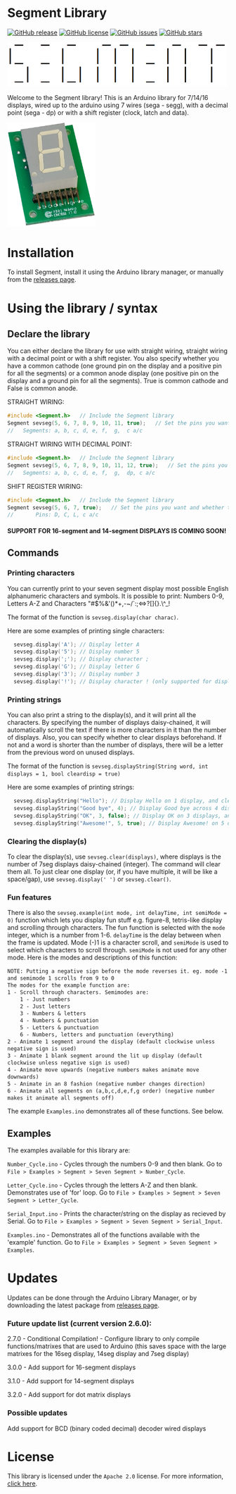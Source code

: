 # Segment Library
[![GitHub release](https://img.shields.io/github/release/BlaT2512/Segment.svg)](https://GitHub.com/BlaT2512/Segment/releases/)
[![GitHub license](https://img.shields.io/github/license/BlaT2512/Segment.svg)](https://github.com/BlaT2512/Segment/blob/master/LICENSE)
[![GitHub issues](https://img.shields.io/github/issues/BlaT2512/Segment.svg)](https://GitHub.com/BlaT2512/Segment/issues/)
[![GitHub stars](https://img.shields.io/github/stars/BlaT2512/Segment.svg?style=social&label=Star&maxAge=2592000)](https://GitHub.com/BlaT2512/Segment/stargazers/)

<img src="extras/Logo.png" alt="Segment Logo" width="500"/>

Welcome to the Segment library! This is an Arduino library for 7/14/16 displays, wired up to the arduino using 7 wires (sega - segg), with a decimal point (sega - dp) or with a shift register (clock, latch and data).

<img src="extras/SevSeg.png" alt="seven segment display" width="200"/>

# Installation
To install Segment, install it using the Arduino library manager, or manually from the [releases page](https://github.com/Blake-Tourneur/Segment/releases).

# Using the library / syntax
## Declare the library
You can either declare the library for use with straight wiring, straight wiring with a decimal point or with a shift register. You also specify whether you have a common cathode (one ground pin on the display and a positive pin for all the segments) or a common anode display (one positive pin on the display and a ground pin for all the segments). True is common cathode and False is common anode.

STRAIGHT WIRING:
```C++
#include <Segment.h>   // Include the Segment library
Segment sevseg(5, 6, 7, 8, 9, 10, 11, true);   // Set the pins you want and whether the display is common anode/cathode
//   Segments: a, b, c, d, e, f,  g,  c a/c
```
STRAIGHT WIRING WITH DECIMAL POINT:
```C++
#include <Segment.h>   // Include the Segment library
Segment sevseg(5, 6, 7, 8, 9, 10, 11, 12, true);   // Set the pins you want and whether the display is common anode/cathode
//   Segments: a, b, c, d, e, f,  g,  dp, c a/c
```
SHIFT REGISTER WIRING:
```C++
#include <Segment.h>   // Include the Segment library
Segment sevseg(5, 6, 7, true);   // Set the pins you want and whether the display is common anode/cathode
//       Pins: D, C, L, c a/c
```

#### SUPPORT FOR 16-segment and 14-segment DISPLAYS IS COMING SOON!

## Commands
### Printing characters
You can currently print to your seven segment display most possible English alphanumeric characters and symbols. It is possible to print: Numbers 0-9, Letters A-Z and Characters "#$%&'()*+,-~/\`:;<=>?[]{}.\\^_!

The format of the function is `sevseg.display(char charac)`.

Here are some examples of printing single characters:
```C++
  sevseg.display('A'); // Display letter A
  sevseg.display('5'); // Display number 5
  sevseg.display(';'); // Display character ;
  sevseg.display('G'); // Display letter G
  sevseg.display('3'); // Display number 3
  sevseg.display('!'); // Display character ! (only supported for display with decimal point)
```
### Printing strings
You can also print a string to the display(s), and it will print all the characters. By specifying the number of displays daisy-chained, it will automatically scroll the text if there is more characters in it than the number of displays. Also, you can specify whether to clear displays beforehand. If not and a word is shorter than the number of displays, there will be a letter from the previous word on unused displays.

The format of the function is `sevseg.displayString(String word, int displays = 1, bool cleardisp = true)`

Here are some examples of printing strings:
```C++
  sevseg.displayString("Hello"); // Display Hello on 1 display, and clear the display beforehand
  sevseg.displayString("Good bye", 4); // Display Good bye across 4 displays, and clear the displays beforehand
  sevseg.displayString("OK", 3, false); // Display OK on 3 displays, and don't clear the displays beforehand (since there are three displays and two characters, the 3rd one will have a letter from the previous text on it as it isn't cleared)
  sevseg.displayString("Awesome!", 5, true); // Display Awesome! on 5 displays, and clear the displays beforehand
```
### Clearing the display(s)
To clear the display(s), use `sevseg.clear(displays)`, where displays is the number of 7seg displays daisy-chained (integer). The command will clear them all. To just clear one display (or, if you have multiple, it will be like a space/gap), use `sevseg.display(' ')` or `sevseg.clear()`.
### Fun features
There is also the `sevseg.example(int mode, int delayTime, int semiMode = 0)` function which lets you display fun stuff e.g. figure-8, tetris-like display and scrolling through characters. The fun function is selected with the `mode` integer, which is a number from 1-6. `delayTime` is the delay between when the frame is updated. Mode (-)1 is a character scroll, and `semiMode` is used to select which characters to scroll through. `semiMode` is not used for any other mode. Here is the modes and descriptions of this function:
```
NOTE: Putting a negative sign before the mode reverses it. eg. mode -1 and semimode 1 scrolls from 9 to 0
The modes for the example function are:
1 - Scroll through characters. Semimodes are:
    1 - Just numbers
    2 - Just letters
    3 - Numbers & letters
    4 - Numbers & punctuation
    5 - Letters & punctuation
    6 - Numbers, letters and punctuation (everything)
2 - Animate 1 segment around the display (default clockwise unless negative sign is used)
3 - Animate 1 blank segment around the lit up display (default clockwise unless negative sign is used)
4 - Animate move upwards (negative numbers makes animate move downwards)
5 - Animate in an 8 fashion (negative number changes direction)
6 - Animate all segments on (a,b,c,d,e,f,g order) (negative number makes it animate all segments off)
```
The example `Examples.ino` demonstrates all of these functions. See below.

## Examples
The examples available for this library are:

`Number_Cycle.ino` - Cycles through the numbers 0-9 and then blank. Go to `File > Examples > Segment > Seven Segment > Number_Cycle`.

`Letter_Cycle.ino` - Cycles through the letters A-Z and then blank. Demonstrates use of 'for' loop. Go to `File > Examples > Segment > Seven Segment > Letter_Cycle`.

`Serial_Input.ino` - Prints the character/string on the display as recieved by Serial. Go to `File > Examples > Segment > Seven Segment > Serial_Input`.

`Examples.ino` - Demonstrates all of the functions available with the 'example' function. Go to `File > Examples > Segment > Seven Segment > Examples`.

# Updates
Updates can be done through the Arduino Library Manager, or by downloading the latest package from [releases page](https://github.com/BlaT2512/Segment/releases).
### Future update list (current version 2.6.0):
2.7.0 - Conditional Compilation! - Configure library to only compile functions/matrixes that are used to Arduino (this saves space with the large matrixes for the 16seg display, 14seg display and 7seg display)

3.0.0 - Add support for 16-segment displays

3.1.0 - Add support for 14-segment displays

3.2.0 - Add support for dot matrix displays
### Possible updates
Add support for BCD (binary coded decimal) decoder wired displays

# License
This library is licensed under the `Apache 2.0` license. For more information, [click here](https://www.apache.org/licenses/LICENSE-2.0).
